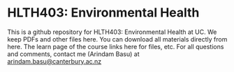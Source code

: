 # HLTH403: Environmental Health
This is a github repository for HLTH403: Environmental Health at UC. 
We keep PDFs and other files here. You can download all materials directly from here. The learn page of the course links here for files, etc. For all questions and comments, contact me (Arindam Basu) at arindam.basu@canterbury.ac.nz
